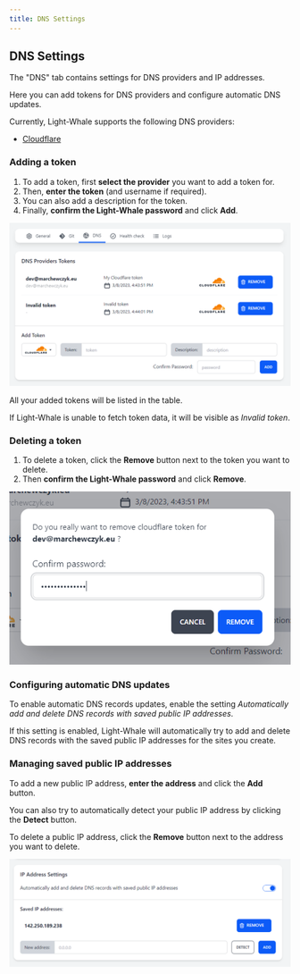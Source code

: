 ```yaml
---
title: DNS Settings
---
```


## DNS Settings

The "DNS" tab contains settings for DNS providers and IP addresses.

Here you can add tokens for DNS providers and configure automatic DNS updates.

Currently, Light-Whale supports the following DNS providers:
- [Cloudflare](https://www.cloudflare.com)


### Adding a token

1. To add a token, first **select the provider** you want to add a token for.
2. Then, **enter the token** (and username if required).
3. You can also add a description for the token.
4. Finally, **confirm the Light-Whale password** and click **Add**.

![](settings_dns.PNG)

All your added tokens will be listed in the table.

If Light-Whale is unable to fetch token data, it will be visible as _Invalid token_.

### Deleting a token

1. To delete a token, click the **Remove** button next to the token you want to delete.
2. Then **confirm the Light-Whale password** and click **Remove**.

![](settings_dns_remove.PNG)


### Configuring automatic DNS updates

To enable automatic DNS records updates, enable the setting _Automatically add and delete DNS records with saved public IP addresses_.

If this setting is enabled, Light-Whale will automatically try to add and delete DNS records with the saved public IP addresses for the sites you create.


### Managing saved public IP addresses

To add a new public IP address, **enter the address** and click the **Add** button.

You can also try to automatically detect your public IP address by clicking the **Detect** button.

To delete a public IP address, click the **Remove** button next to the address you want to delete.

![](settings_ip.PNG)
